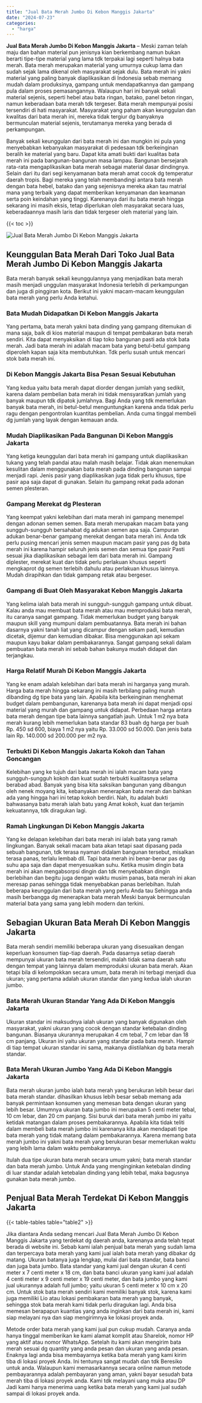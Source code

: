 ```yaml
---
title: "Jual Bata Merah Jumbo Di Kebon Manggis Jakarta"
date: "2024-07-23"
categories: 
  - "harga"
---
```


**Jual Bata Merah Jumbo Di Kebon Manggis Jakarta** – Meski zaman telah maju dan bahan material pun jenisnya kian berkembang namun bukan berarti tipe-tipe material yang lama tdk terpakai lagi seperti halnya bata merah. Bata merah merupakan material yang umurnya cukup lama dan sudah sejak lama dikenal oleh masyarakat sejak dulu. Bata merah ini yakni material yang paling banyak diaplikasikan di Indonesia sebab memang mudah dalam produksinya, gampang untuk mendapatkannya dan gampang pula dalam proses pemasangannya. Walaupun hari ini banyak sekali material sejenis, seperti hebel atau bata ringan, batako, panel beton ringan, namun keberadaan bata merah tdk tergeser. Bata merah mempunyai posisi tersendiri di hati masyarakat. Masyarakat yang paham akan keunggulan dan kwalitas dari bata merah ini, mereka tidak tergiur dg banyaknya bermunculan material sejenis, terutamanya mereka yang berada di perkampungan.

Banyak sekali keunggulan dari bata merah ini dan mungkin ini pula yang menyebabkan kebanyakan masyarakat di pedesaan tdk berkeinginan beralih ke material yang baru. Dapat kita amati bukti dari kualitas bata merah ini pada bangunan-bangunan masa lampau. Bangunan bersejarah rata-rata mengaplikasikan bata merah sebagai material dasar dindingnya. Selain dari itu dari segi kenyamanan bata merah amat cocok dg temperatur daerah tropis. Bagi mereka yang telah membandingi antara bata merah dengan bata hebel, batako dan yang sejenisnya mereka akan tau matrial mana yang terbaik yang dapat memberikan kenyamanan dan keamanan serta poin keindahan yang tinggi. Karenanya dari itu bata merah hingga sekarang ini masih eksis, tetap diperlukan oleh masyarakat secara luas, keberadaannya masih laris dan tidak tergeser oleh material yang lain.

{{< toc >}}

![Jual Bata Merah Jumbo Di Kebon Manggis Jakarta](/images/jual-bata-merah-32.png)

## Keunggulan Bata Merah Dari Toko Jual Bata Merah Jumbo Di Kebon Manggis Jakarta

Bata merah banyak sekali keunggulannya yang menjadikan bata merah masih menjadi unggulan masyarakat Indonesia terlebih di perkampungan dan juga di pinggiran kota. Berikut ini yakni macam-macam keunggulan bata merah yang perlu Anda ketahui.

### Bata Mudah Didapatkan Di Kebon Manggis Jakarta

Yang pertama, bata merah yakni bata dinding yang gampang ditemukan di mana saja, baik di kios material maupun di tempat pembakaran bata merah sendiri. Kita dapat menyaksikan di tiap toko bangunan pasti ada stok bata merah. Jadi bata merah ini adalah macam bata yang betul-betul gampang diperoleh kapan saja kita membutuhkan. Tdk perlu susah untuk mencari stok bata merah ini.

### Di Kebon Manggis Jakarta Bisa Pesan Sesuai Kebutuhan

Yang kedua yaitu bata merah dapat diorder dengan jumlah yang sedikit, karena dalam pembelian bata merah ini tidak mensyaratkan jumlah yang banyak maupun tdk dipatok jumlahnya. Bagi Anda yang tdk memerlukan banyak bata merah, ini betul-betul menguntungkan karena anda tidak perlu ragu dengan pengontrolan kuantitas pembelian. Anda cuma tinggal membeli dg jumlah yang layak dengan kemauan anda.

### Mudah Diaplikasikan Pada Bangunan Di Kebon Manggis Jakarta

Yang ketiga keunggulan dari bata merah ini gampang untuk diaplikasikan tukang yang telah pandai atau malah masih belajar. Tidak akan menemukan kesulitan dalam menggunakan bata merah pada dinding bangunan sampai menjadi rapi. Jenis pasir yang diaplikasikan juga tidak perlu khusus, tipe pasir apa saja dapat di gunakan. Selain itu gampang rekat pada adonan semen plesteran.

### Gampang Merekat dg Plesteran

Yang keempat yakni kelebihan dari mata merah ini gampang menempel dengan adonan semen semen. Bata merah merupakan macam bata yang sungguh-sungguh bersahabat dg adukan semen apa saja. Campuran adukan benar-benar gampang merekat dengan bata merah ini. Anda tdk perlu pusing mencari jenis semen maupun macam pasir yang pas dg bata merah ini karena hampir seluruh jenis semen dan semua tipe pasir Pasti sesuai jika diaplikasikan sebagai lem dari bata merah ini. Gampang diplester, merekat kuat dan tidak perlu perlakuan khusus seperti mengkaprot dg semen terlebih dahulu atau perlakuan khusus lainnya. Mudah dirapihkan dan tidak gampang retak atau bergeser.

### Gampang di Buat Oleh Masyarakat Kebon Manggis Jakarta

Yang kelima ialah bata merah ini sungguh-sungguh gampang untuk dibuat. Kalau anda mau membuat bata merah atau mau memproduksi bata merah, itu caranya sangat gampang. Tidak memerlukan budget yang banyak maupun skill yang mumpuni dalam pembuatannya. Bata merah ini bahan dasarnya yakni tanah liat yang dicampur dengan sekam padi, kemudian dicetak, dijemur dan kemudian dibakar. Bisa menggunakan api sekam maupun kayu bakar dalam pembakarannya. Sangat gampang sekali dalam pembuatan bata merah ini sebab bahan bakunya mudah didapat dan terjangkau.

### Harga Relatif Murah Di Kebon Manggis Jakarta

Yang ke enam adalah kelebihan dari bata merah ini harganya yang murah. Harga bata merah hingga sekarang ini masih terbilang paling murah dibanding dg tipe bata yang lain. Apabila kita berkeinginan menghemat budget dalam pembangunan, karenanya bata merah ini dapat menjadi opsi material yang murah dan gampang untuk didapat. Perbedaan harga antara bata merah dengan tipe bata lainnya sangatlah jauh. Untuk 1 m2 nya bata merah kurang lebih memerlukan bata standar 83 buah dg harga per buah Rp. 450 sd 600, biaya 1 m2 nya yaitu Rp. 33.000 sd 50.000. Dan jenis bata lain Rp. 140.000 sd 200.000 per m2 nya.

### Terbukti Di Kebon Manggis Jakarta Kokoh dan Tahan Goncangan

Kelebihan yang ke tujuh dari bata merah ini ialah macam bata yang sungguh-sungguh kokoh dan kuat sudah terbukti kualitasnya selama berabad abad. Banyak yang bisa kita saksikan bangunan yang dibangun oleh nenek moyang kita, kebanyakan menerapkan bata merah dan bahkan ada yang hingga hari ini tetap kokoh berdiri. Nah, itu adalah bukti bahwasanya batu merah ialah batu yang Amat kokoh, kuat dan terjamin kekuatannya, tdk diragukan lagi.

### Ramah Lingkungan Di Kebon Manggis Jakarta

Yang ke delapan kelebihan dari bata merah ini ialah bata yang ramah lingkungan. Banyak sekali macam bata akan tetapi saat dipasang pada sebuah bangunan, tdk terasa nyaman didalam bangunan tersebut, misalkan terasa panas, terlalu lembab dll. Tapi bata merah ini benar-benar pas dg suhu apa saja dan dapat menyesuaikan suhu. Ketika musim dingin bata merah ini akan mengabsorpsi dingin dan tdk menyebabkan dingin berlebihan dan begitu juga dengan waktu musim panas, bata merah ini akan meresap panas sehingga tidak menyebabkan panas berlebihan. Itulah beberapa keunggulan dari bata merah yang perlu Anda tau Sehingga anda masih berbangga dg menerapkan bata merah Meski banyak bermunculan material bata yang sama yang lebih modern dan terkini.

## Sebagian Ukuran Bata Merah Di Kebon Manggis Jakarta

Bata merah sendiri memiliki beberapa ukuran yang disesuaikan dengan keperluan konsumen tiap-tiap daerah. Pada dasarnya setiap daerah mempunyai ukuran bata merah tersendiri, malah tidak sama daerah satu dengan tempat yang lainnya dalam memproduksi ukuran bata merah. Akan tetapi bila di kelompokkan secara umum, bata merah ini terbagi menjadi dua ukuran; yang pertama adalah ukuran standar dan yang kedua ialah ukuran jumbo.

### Bata Merah Ukuran Standar Yang Ada Di Kebon Manggis Jakarta

Ukuran standar ini maksudnya ialah ukuran yang banyak digunakan oleh masyarakat, yakni ukuran yang cocok dengan standar ketebalan dinding bangunan. Biasanya ukurannya merupakan 4 cm tebal, 7 cm lebar dan 18 cm panjang. Ukuran ini yaitu ukuran yang standar pada bata merah. Hampir di tiap tempat ukuran standar ini sama, makanya diistilahkan dg bata merah standar.

### Bata Merah Ukuran Jumbo Yang Ada Di Kebon Manggis Jakarta

Bata merah ukuran jumbo ialah bata merah yang berukuran lebih besar dari bata merah standar. dihasilkan khusus lebih besar sebab memang ada banyak permintaan konsumen yang memesan bata dengan ukuran yang lebih besar. Umumnya ukuran bata jumbo ini merupakan 5 centi meter tebal, 10 cm lebar, dan 20 cm panjang. Sisi buruk dari bata merah jumbo ini yaitu ketidak matangan dalam proses pembakarannya. Apabila kita tidak teliti dalam membeli bata merah jumbo ini karenanya kita akan mendapati tipe bata merah yang tidak matang dalam pembakarannya. Karena memang bata merah jumbo ini yakni bata merah yang berukuran besar memerlukan waktu yang lebih lama dalam waktu pembakarannya.

Itulah dua tipe ukuran bata merah secara umum yakni; bata merah standar dan bata merah jumbo. Untuk Anda yang menginginkan ketebalan dinding di luar standar adalah ketebalan dinding yang lebih tebal, maka bagusnya gunakan bata merah jumbo.

## Penjual Bata Merah Terdekat Di Kebon Manggis Jakarta

{{< table-tables table="table2" >}}

Jika diantara Anda sedang mencari Jual Bata Merah Jumbo Di Kebon Manggis Jakarta yang terdekat dg daerah anda, karenanya anda telah tepat berada di website ini. Sebab kami ialah penjual bata merah yang sudah lama dan terpercaya bata merah yang kami jual ialah bata merah yang dibakar dg matang. Ukuran batanya juga lengkap, mulai dari bata standar, bata banci dan juga bata jumbo. Bata standar yang kami jual dengan ukuran 4 centi meter x 7 centi meter x 18 cm, dan bata banci ukuran yang kami jual adalah 4 centi meter x 9 centi meter x 19 centi meter, dan bata jumbo yang kami jual ukurannya adalah full jumbo; yaitu ukuran 5 centi meter x 10 cm x 20 cm. Untuk stok bata merah sendiri kami memiliki banyak stok, karena kami juga memiliki Lio atau lokasi pembakaran bata merah yang banyak, sehingga stok bata merah kami tidak perlu diragukan lagi. Anda bisa memesan berapapun kuantias yang anda inginkan dari bata merah ini, kami siap melayani nya dan siap mengirimnya ke lokasi proyek anda.

Metode order bata merah yang kami jual pun cukup mudah. Caranya anda hanya tinggal memberikan ke kami alamat komplit atau Sharelok, nomor HP yang aktif atau nomor WhatsApp. Setelah itu kami akan mengirim bata merah sesuai dg quantity yang anda pesan dan ukuran yang anda pesan. Enaknya lagi anda bisa membayarnya ketika bata merah yang kami kirim tiba di lokasi proyek Anda. Ini tentunya sangat mudah dan tdk Beresiko untuk anda. Walaupun kami memasarkannya secara online namun metode pembayarannya adalah pembayaran yang aman, yakni bayar sesudah bata merah tiba di lokasi proyek anda. Kami tdk melayani uang muka atau DP Jadi kami hanya menerima uang ketika bata merah yang kami jual sudah sampai di lokasi proyek anda.
